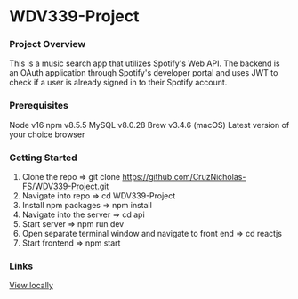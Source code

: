 # WDV339-Project

### Project Overview
This is a music search app that utilizes Spotify's Web API. The backend is an OAuth application through Spotify's developer portal and uses JWT to check if a user is already signed in to their Spotify account.

### Prerequisites
Node v16
npm v8.5.5
MySQL v8.0.28
Brew v3.4.6 (macOS)
Latest version of your choice browser

### Getting Started
1. Clone the repo => git clone https://github.com/CruzNicholas-FS/WDV339-Project.git
2. Navigate into repo => cd WDV339-Project
3. Install npm packages => npm install
4. Navigate into the server => cd api
5. Start server => npm run dev
6. Open separate terminal window and navigate to front end => cd reactjs
7. Start frontend => npm start

### Links
[View locally](http://localhost:3000)
